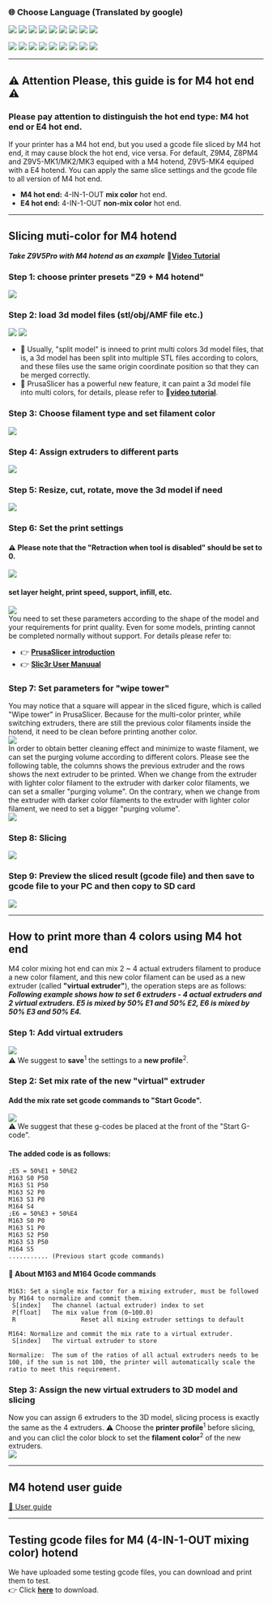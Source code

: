 ### :globe_with_meridians: Choose Language (Translated by google)
[![](../lanpic/ES.png)](https://github-com.translate.goog/ZONESTAR3D/Slicing-Guide/blob/master/PrusaSlicer/PrusaSlicerGuide_M4?_x_tr_sl=en&_x_tr_tl=es)
[![](../lanpic/FR.png)](https://github-com.translate.goog/ZONESTAR3D/Slicing-Guide/blob/master/PrusaSlicer/PrusaSlicerGuide_M4?_x_tr_sl=en&_x_tr_tl=fr)
[![](../lanpic/PT.png)](https://github-com.translate.goog/ZONESTAR3D/Slicing-Guide/blob/master/PrusaSlicer/PrusaSlicerGuide_M4?_x_tr_sl=en&_x_tr_tl=pt)
[![](../lanpic/DE.png)](https://github-com.translate.goog/ZONESTAR3D/Slicing-Guide/blob/master/PrusaSlicer/PrusaSlicerGuide_M4?_x_tr_sl=en&_x_tr_tl=de)
[![](../lanpic/IT.png)](https://github-com.translate.goog/ZONESTAR3D/Slicing-Guide/blob/master/PrusaSlicer/PrusaSlicerGuide_M4?_x_tr_sl=en&_x_tr_tl=it)
[![](../lanpic/PL.png)](https://github-com.translate.goog/ZONESTAR3D/Slicing-Guide/blob/master/PrusaSlicer/PrusaSlicerGuide_M4?_x_tr_sl=en&_x_tr_tl=pl)
[![](../lanpic/RU.png)](https://github-com.translate.goog/ZONESTAR3D/Slicing-Guide/blob/master/PrusaSlicer/PrusaSlicerGuide_M4?_x_tr_sl=en&_x_tr_tl=ru)
[![](../lanpic/BR.png)](https://github-com.translate.goog/ZONESTAR3D/Slicing-Guide/blob/master/PrusaSlicer/PrusaSlicerGuide_M4?_x_tr_sl=en&_x_tr_tl=pt)
[![](../lanpic/GR.png)](https://github-com.translate.goog/ZONESTAR3D/Slicing-Guide/blob/master/PrusaSlicer/PrusaSlicerGuide_M4?_x_tr_sl=en&_x_tr_tl=el)

[![](../lanpic/JP.png)](https://github-com.translate.goog/ZONESTAR3D/Slicing-Guide/blob/master/PrusaSlicer/PrusaSlicerGuide_M4?_x_tr_sl=en&_x_tr_tl=ja)
[![](../lanpic/KR.png)](https://github-com.translate.goog/ZONESTAR3D/Slicing-Guide/blob/master/PrusaSlicer/PrusaSlicerGuide_M4?_x_tr_sl=en&_x_tr_tl=ko)
[![](../lanpic/ID.png)](https://github-com.translate.goog/ZONESTAR3D/Slicing-Guide/blob/master/PrusaSlicer/PrusaSlicerGuide_M4?_x_tr_sl=en&_x_tr_tl=id)
[![](../lanpic/TH.png)](https://github-com.translate.goog/ZONESTAR3D/Slicing-Guide/blob/master/PrusaSlicer/PrusaSlicerGuide_M4?_x_tr_sl=en&_x_tr_tl=th)
[![](../lanpic/VN.png)](https://github-com.translate.goog/ZONESTAR3D/Slicing-Guide/blob/master/PrusaSlicer/PrusaSlicerGuide_M4?_x_tr_sl=en&_x_tr_tl=vi)
[![](../lanpic/IL.png)](https://github-com.translate.goog/ZONESTAR3D/Slicing-Guide/blob/master/PrusaSlicer/PrusaSlicerGuide_M4?_x_tr_sl=en&_x_tr_tl=iw)
[![](../lanpic/SA.png)](https://github-com.translate.goog/ZONESTAR3D/Slicing-Guide/blob/master/PrusaSlicer/PrusaSlicerGuide_M4?_x_tr_sl=en&_x_tr_tl=ar)
[![](../lanpic/TR.png)](https://github-com.translate.goog/ZONESTAR3D/Slicing-Guide/blob/master/PrusaSlicer/PrusaSlicerGuide_M4?_x_tr_sl=en&_x_tr_tl=tr)
[![](../lanpic/CN.png)](https://github-com.translate.goog/ZONESTAR3D/Slicing-Guide/blob/master/PrusaSlicer/PrusaSlicerGuide_M4?_x_tr_sl=en&_x_tr_tl=zh-CN)

-----
## :warning: Attention Please, this guide is for M4 hot end :warning:
### **Please pay attention to distinguish the hot end type: M4 hot end or E4 hot end**. 
If your printer has a M4 hot end, but you used a gcode file sliced by M4 hot end, it may cause block the hot end, vice versa. For default, Z9M4, Z8PM4 and Z9V5-MK1/MK2/MK3 equiped with a M4 hotend, Z9V5-MK4 equiped with a E4 hotend. You can apply the same slice settings and the gcode file to all version of M4 hot end.
- **M4 hot end:** 4-IN-1-OUT **mix color** hot end.    
- **E4 hot end:** 4-IN-1-OUT **non-mix color** hot end.    

-----
## Slicing muti-color for M4 hotend 
***Take Z9V5Pro with M4 hotend as an example***
:movie_camera:[**Video Tutorial**](https://youtu.be/_Ww2RFGlLNA)
### Step 1: choose printer presets "Z9 + M4 hotend"
![](pic/slicingM4-1.png)
### Step 2: load 3d model files (stl/obj/AMF file etc.)
![](pic/loadstl_1.png) ![](pic/loadstl_2.png)
- :memo: Usually, "split model" is inneed to print multi colors 3d model files, that is, a 3d model has been split into multiple STL files according to colors, and these files use the same origin coordinate position so that they can be merged correctly.
- :star2: PrusaSlicer has a powerful new feature, it can paint a 3d model file into multi colors, for details, please refer to :movie_camera:[**video tutorial**](https://youtu.be/C0a3Uble8rY).
### Step 3: Choose filament type and set filament color
![](pic/filament_color.png)
### Step 4: Assign extruders to different parts
![](pic/assign_extruder.png)
### Step 5: Resize, cut, rotate, move the 3d model if need 
![](pic/slicing_adjust.png)  
### Step 6: Set the print settings 
#### :warning: Please note that the "Retraction when tool is disabled" should be set to 0.    
![](pic/switch_length.jpg)  
#### set layer height, print speed, support, infill, etc.
![](pic/slicing_set.png)  
You need to set these parameters according to the shape of the model and your requirements for print quality. Even for some models, printing cannot be completed normally without support. For details please refer to:
- :point_right: [**PrusaSlicer introduction**](https://help.prusa3d.com/article/general-info_1910)      
- :point_right: [**Slic3r User Manuual**](https://manual.slic3r.org/)      
  
### Step 7: Set parameters for "wipe tower"
You may notice that a square will appear in the sliced figure, which is called "Wipe tower" in PrusaSlicer. Because for the multi-color printer, while switching extruders, there are still the previous color filaments inside the hotend, it need to be clean before printing another color.   
![](pic/wipe_tower.png)        
In order to obtain better cleaning effect and minimize to waste filament, we can set the purging volume according to different colors. Please see the following table, the columns shows the previous extruder and the rows shows the next extruder to be printed. When we change from the extruder with lighter color filament to the extruder with darker color filaments, we can set a smaller "purging volume". On the contrary, when we change from the extruder with darker color filaments to the extruder with lighter color filament, we need to set a bigger "purging volume".  
![](pic/slicingM4-2.png)  
### Step 8: Slicing
![](pic/slicing_go.png)  
### Step 9: Preview the sliced result (gcode file) and then save to gcode file to your PC and then copy to SD card
![](pic/slicing_save.png)  

-----
## How to print more than 4 colors using M4 hot end
M4 color mixing hot end can mix 2 ~ 4 actual extruders filament to produce a new color filament, and this new color filament can be used as a new extruder (called **"virtual extruder"**), the operation steps are as follows:   
***Following example shows how to set 6 extruders - 4 actual extruders and 2 virtual extruders. E5 is mixed by 50% E1 and 50% E2, E6 is mixed by 50% E3 and 50% E4.***     
### Step 1: Add virtual extruders
![](pic/slicingM4_6c_1.png)  
:warning: We suggest to **save**<sup>1</sup> the settings to a **new profile**<sup>2</sup>.   

### Step 2: Set mix rate of the new "virtual" extruder
#### Add the mix rate set gcode commands to "Start Gcode". 
![](pic/slicingM4_6c_2.png)  
:warning: We suggest that these g-codes be placed at the front of the "Start G-code". 

#### The added code is as follows:
>
    ;E5 = 50%E1 + 50%E2
    M163 S0 P50
    M163 S1 P50
    M163 S2 P0
    M163 S3 P0
    M164 S4
    ;E6 = 50%E3 + 50%E4
    M163 S0 P0
    M163 S1 P0
    M163 S2 P50
    M163 S3 P50
    M164 S5
    ........... (Previous start gcode commands)
#### :memo: About M163 and M164 Gcode commands
>
    M163: Set a single mix factor for a mixing extruder, must be followed by M164 to normalize and commit them.
     S[index]   The channel (actual extruder) index to set
     P[float]   The mix value from (0~100.0)
     R   				Reset all mixing extruder settings to default

    M164: Normalize and commit the mix rate to a virtual extruder.
     S[index]   The virtual extruder to store
  
    Normalize:  The sum of the ratios of all actual extruders needs to be 100, if the sum is not 100, the printer will automatically scale the ratio to meet this requirement.

### Step 3: Assign the new virtual extruders to 3D model and slicing
Now you can assign 6 extruders to the 3D model, slicing process is exactly the same as the 4 extruders. 
:warning: Choose the **printer profile**<sup>1</sup> before slicing, and you can clicl the color block to set the **filament color**<sup>2</sup> of the new extruders.   
![](pic/slicingM4_6c_3.png)   

-----
## M4 hotend user guide
[:book: User guide](https://github.com/ZONESTAR3D/Upgrade-kit-guide/blob/main/HOTEND/M4%20%204-IN-1-OUT%20Mixing%20Color%20Hotend)

--------
## Testing gcode files for M4 (4-IN-1-OUT mixing color) hotend
We have uploaded some testing gcode files, you can download and print them to test.   
:point_right: Click [**here**](./test_gcode/M4/readme.md) to download.
